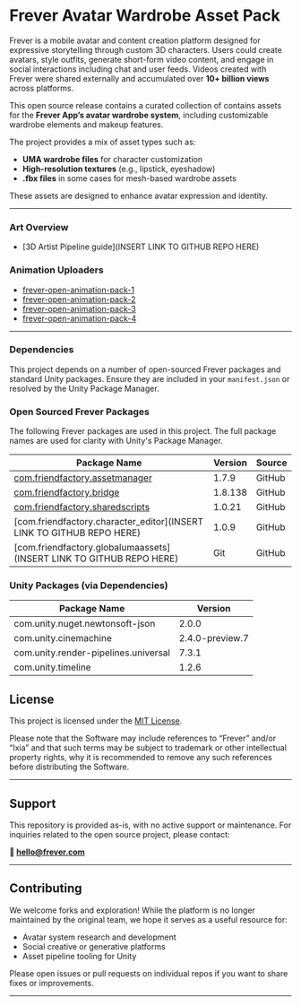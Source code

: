 # Frever Avatar Wardrobe Asset Pack

Frever is a mobile avatar and content creation platform designed for expressive storytelling through custom 3D characters. Users could create avatars, style outfits, generate short-form video content, and engage in social interactions including chat and user feeds. Videos created with Frever were shared externally and accumulated over **10+ billion views** across platforms.

This open source release contains a curated collection of contains assets for the **Frever App’s avatar wardrobe system**, including customizable wardrobe elements and makeup features.

The project provides a mix of asset types such as:

- **UMA wardrobe files** for character customization 
- **High-resolution textures** (e.g., lipstick, eyeshadow) 
- **.fbx files** in some cases for mesh-based wardrobe assets

These assets are designed to enhance avatar expression and identity.


---


### Art Overview
- [3D Artist Pipeline guide](INSERT LINK TO GITHUB REPO HERE)

### Animation Uploaders

- [frever-open-animation-pack-1](https://github.com/FriendFactory/frever-open-animation-pack-1)
- [frever-open-animation-pack-2](https://github.com/FriendFactory/frever-open-animation-pack-2)
- [frever-open-animation-pack-3](https://github.com/FriendFactory/frever-open-animation-pack-3)
- [frever-open-animation-pack-4](https://github.com/FriendFactory/frever-open-animation-pack-4)


---

### Dependencies

This project depends on a number of open-sourced Frever packages and standard Unity packages.
Ensure they are included in your `manifest.json` or resolved by the Unity Package Manager.

### Open Sourced Frever Packages

The following Frever packages are used in this project. The full package names are used for clarity with Unity's Package Manager.

| Package Name                        | Version   | Source    |
|-------------------------------------|-----------|-----------|
| [com.friendfactory.assetmanager](https://github.com/FriendFactory/frever-open-asset-manager-tool)      | 1.7.9     | GitHub    |
| [com.friendfactory.bridge](https://github.com/FriendFactory/frever-open-bridge)            | 1.8.138   | GitHub    |
| [com.friendfactory.sharedscripts](https://github.com/FriendFactory/frever-open-shared-scripts)     | 1.0.21    | GitHub    |
| [com.friendfactory.character_editor](INSERT LINK TO GITHUB REPO HERE)  | 1.0.9     | GitHub    |
| [com.friendfactory.globalumaassets](INSERT LINK TO GITHUB REPO HERE)   | Git       | GitHub    |

### Unity Packages (via Dependencies)

| Package Name                        | Version            |
|-------------------------------------|--------------------|
| com.unity.nuget.newtonsoft-json     | 2.0.0              |
| com.unity.cinemachine               | 2.4.0-preview.7    |
| com.unity.render-pipelines.universal| 7.3.1              |
| com.unity.timeline                  | 1.2.6              |


## License

This project is licensed under the [MIT License](LICENSE).

Please note that the Software may include references to “Frever” and/or “Ixia” and that such terms may be subject to trademark or other intellectual property rights, why it is recommended to remove any such references before distributing the Software.

---

## Support

This repository is provided as-is, with no active support or maintenance. For inquiries related to the open source project, please contact:

**📧 hello@frever.com**

---

## Contributing

We welcome forks and exploration! While the platform is no longer maintained by the original team, we hope it serves as a useful resource for:

- Avatar system research and development  
- Social creative or generative platforms  
- Asset pipeline tooling for Unity  

Please open issues or pull requests on individual repos if you want to share fixes or improvements.

---
